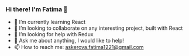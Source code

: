 ### Hi there! I'm Fatima 👋

- 🌱 I’m currently learning React
- 👯 I’m looking to collaborate on any interesting project, built with React
- 🤔 I’m looking for help with Redux
- 💬 Ask me about anything, I would like to help!
- 📫 How to reach me: askerova.fatima1221@gmail.com

